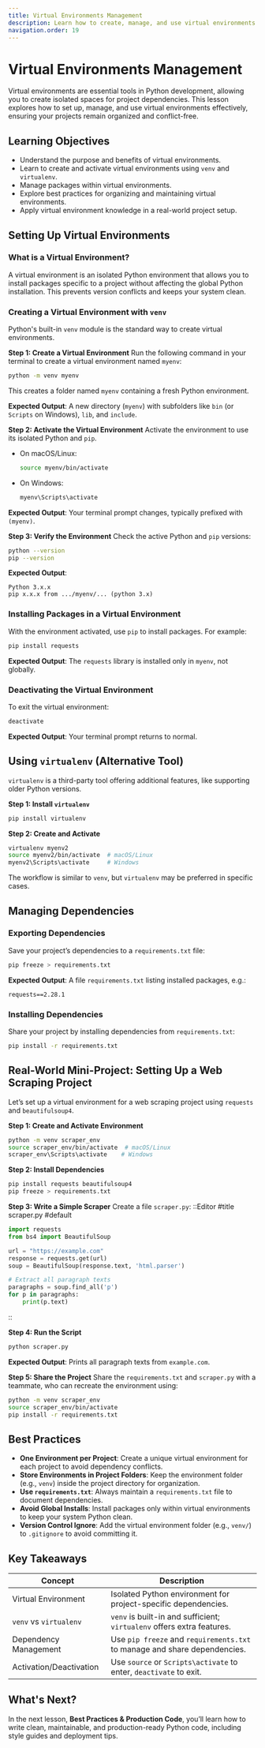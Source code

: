 ```yaml
---
title: Virtual Environments Management
description: Learn how to create, manage, and use virtual environments in Python to isolate project dependencies and ensure consistent development environments.
navigation.order: 19
---
```


# Virtual Environments Management

Virtual environments are essential tools in Python development, allowing you to create isolated spaces for project dependencies. This lesson explores how to set up, manage, and use virtual environments effectively, ensuring your projects remain organized and conflict-free.

## Learning Objectives
- Understand the purpose and benefits of virtual environments.
- Learn to create and activate virtual environments using `venv` and `virtualenv`.
- Manage packages within virtual environments.
- Explore best practices for organizing and maintaining virtual environments.
- Apply virtual environment knowledge in a real-world project setup.

## Setting Up Virtual Environments

### What is a Virtual Environment?
A virtual environment is an isolated Python environment that allows you to install packages specific to a project without affecting the global Python installation. This prevents version conflicts and keeps your system clean.

### Creating a Virtual Environment with `venv`
Python's built-in `venv` module is the standard way to create virtual environments.

**Step 1: Create a Virtual Environment**
Run the following command in your terminal to create a virtual environment named `myenv`:
```bash
python -m venv myenv
```
This creates a folder named `myenv` containing a fresh Python environment.

**Expected Output**: A new directory (`myenv`) with subfolders like `bin` (or `Scripts` on Windows), `lib`, and `include`.

**Step 2: Activate the Virtual Environment**
Activate the environment to use its isolated Python and `pip`.

- On macOS/Linux:
  ```bash
  source myenv/bin/activate
  ```
- On Windows:
  ```bash
  myenv\Scripts\activate
  ```

**Expected Output**: Your terminal prompt changes, typically prefixed with `(myenv)`.

**Step 3: Verify the Environment**
Check the active Python and `pip` versions:
```bash
python --version
pip --version
```
**Expected Output**:
```
Python 3.x.x
pip x.x.x from .../myenv/... (python 3.x)
```

### Installing Packages in a Virtual Environment
With the environment activated, use `pip` to install packages. For example:
```bash
pip install requests
```

**Expected Output**: The `requests` library is installed only in `myenv`, not globally.

### Deactivating the Virtual Environment
To exit the virtual environment:
```bash
deactivate
```
**Expected Output**: Your terminal prompt returns to normal.

## Using `virtualenv` (Alternative Tool)
`virtualenv` is a third-party tool offering additional features, like supporting older Python versions.

**Step 1: Install `virtualenv`**
```bash
pip install virtualenv
```

**Step 2: Create and Activate**
```bash
virtualenv myenv2
source myenv2/bin/activate  # macOS/Linux
myenv2\Scripts\activate     # Windows
```

The workflow is similar to `venv`, but `virtualenv` may be preferred in specific cases.

## Managing Dependencies
### Exporting Dependencies
Save your project’s dependencies to a `requirements.txt` file:
```bash
pip freeze > requirements.txt
```
**Expected Output**: A file `requirements.txt` listing installed packages, e.g.:
```
requests==2.28.1
```

### Installing Dependencies
Share your project by installing dependencies from `requirements.txt`:
```bash
pip install -r requirements.txt
```

## Real-World Mini-Project: Setting Up a Web Scraping Project
Let’s set up a virtual environment for a web scraping project using `requests` and `beautifulsoup4`.

**Step 1: Create and Activate Environment**
```bash
python -m venv scraper_env
source scraper_env/bin/activate  # macOS/Linux
scraper_env\Scripts\activate    # Windows
```

**Step 2: Install Dependencies**
```bash
pip install requests beautifulsoup4
pip freeze > requirements.txt
```

**Step 3: Write a Simple Scraper**
Create a file `scraper.py`:
::Editor
#title
scraper.py
#default
```python
import requests
from bs4 import BeautifulSoup

url = "https://example.com"
response = requests.get(url)
soup = BeautifulSoup(response.text, 'html.parser')

# Extract all paragraph texts
paragraphs = soup.find_all('p')
for p in paragraphs:
    print(p.text)
```
::

**Step 4: Run the Script**
```bash
python scraper.py
```

**Expected Output**: Prints all paragraph texts from `example.com`.

**Step 5: Share the Project**
Share the `requirements.txt` and `scraper.py` with a teammate, who can recreate the environment using:
```bash
python -m venv scraper_env
source scraper_env/bin/activate
pip install -r requirements.txt
```

## Best Practices
- **One Environment per Project**: Create a unique virtual environment for each project to avoid dependency conflicts.
- **Store Environments in Project Folders**: Keep the environment folder (e.g., `venv`) inside the project directory for organization.
- **Use `requirements.txt`**: Always maintain a `requirements.txt` file to document dependencies.
- **Avoid Global Installs**: Install packages only within virtual environments to keep your system Python clean.
- **Version Control Ignore**: Add the virtual environment folder (e.g., `venv/`) to `.gitignore` to avoid committing it.

## Key Takeaways

| Concept | Description |
|---------|-------------|
| Virtual Environment | Isolated Python environment for project-specific dependencies. |
| `venv` vs `virtualenv` | `venv` is built-in and sufficient; `virtualenv` offers extra features. |
| Dependency Management | Use `pip freeze` and `requirements.txt` to manage and share dependencies. |
| Activation/Deactivation | Use `source` or `Scripts\activate` to enter, `deactivate` to exit. |

## What's Next?
In the next lesson, **Best Practices & Production Code**, you’ll learn how to write clean, maintainable, and production-ready Python code, including style guides and deployment tips.

